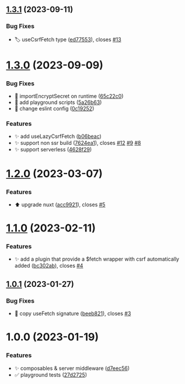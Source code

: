 ## [1.3.1](https://github.com/morgbn/nuxt-csurf/compare/v1.3.0...v1.3.1) (2023-09-11)

### Bug Fixes

- :label: useCsrfFetch type ([ed77553](https://github.com/morgbn/nuxt-csurf/commit/ed7755398a70af52a835c106c019c1d7965c2fdf)), closes [#13](https://github.com/morgbn/nuxt-csurf/issues/13)

# [1.3.0](https://github.com/morgbn/nuxt-csurf/compare/v1.2.0...v1.3.0) (2023-09-09)

### Bug Fixes

- :bug: importEncryptSecret on runtime ([65c22c0](https://github.com/morgbn/nuxt-csurf/commit/65c22c0a358bdb16730c2080ed75f9d42288874c))
- :hammer: add playground scripts ([5a26b63](https://github.com/morgbn/nuxt-csurf/commit/5a26b633ec13f70c437be4162ac231ab6f201941))
- :rotating_light: change eslint config ([0c19252](https://github.com/morgbn/nuxt-csurf/commit/0c192525140bc94673a671df3808dc5165712bd2))

### Features

- :sparkles: add useLazyCsrfFetch ([b06beac](https://github.com/morgbn/nuxt-csurf/commit/b06beac48c3aaa5f581d40e2b955a28a34d036f8))
- :sparkles: support non ssr build ([7624ea1](https://github.com/morgbn/nuxt-csurf/commit/7624ea1acb8943fc158626c767093ae59a0a2663)), closes [#12](https://github.com/morgbn/nuxt-csurf/issues/12) [#9](https://github.com/morgbn/nuxt-csurf/issues/9) [#8](https://github.com/morgbn/nuxt-csurf/issues/8)
- :sparkles: support serverless ([4628f29](https://github.com/morgbn/nuxt-csurf/commit/4628f29d78cc17d668b0be68f5609f9b8fd121c6))

# [1.2.0](https://github.com/morgbn/nuxt-csurf/compare/v1.1.0...v1.2.0) (2023-03-07)

### Features

- :arrow_up: upgrade nuxt ([acc9921](https://github.com/morgbn/nuxt-csurf/commit/acc9921e304b91f079180a265a9a47b45afcd699)), closes [#5](https://github.com/morgbn/nuxt-csurf/issues/5)

# [1.1.0](https://github.com/morgbn/nuxt-csurf/compare/v1.0.1...v1.1.0) (2023-02-11)

### Features

- :sparkles: add a plugin that provide a $fetch wrapper with csrf automatically added ([bc302ab](https://github.com/morgbn/nuxt-csurf/commit/bc302ab293b0cbaca21786a2dfbf71dab7c9c957)), closes [#4](https://github.com/morgbn/nuxt-csurf/issues/4)

## [1.0.1](https://github.com/morgbn/nuxt-csurf/compare/v1.0.0...v1.0.1) (2023-01-27)

### Bug Fixes

- :art: copy useFetch signature ([beeb821](https://github.com/morgbn/nuxt-csurf/commit/beeb821890c68e2d3c63a42574ce85f8b6717615)), closes [#3](https://github.com/morgbn/nuxt-csurf/issues/3)

# 1.0.0 (2023-01-19)

### Features

- :sparkles: composables & server middleware ([d7eec56](https://github.com/morgbn/nuxt-csurf/commit/d7eec5653b5c221384452d539ca1339693328532))
- :white_check_mark: playground tests ([27d2725](https://github.com/morgbn/nuxt-csurf/commit/27d27252e0da17fe65d79e592d683564c4f95f90))
